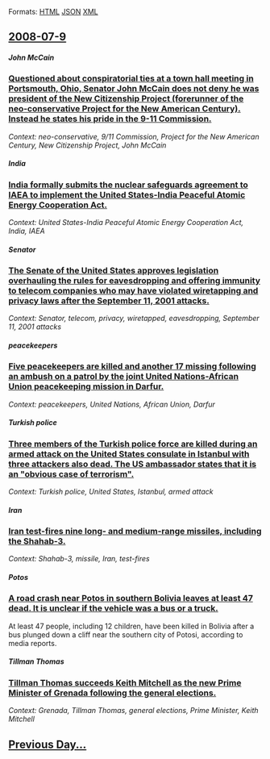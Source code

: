 
Formats: [HTML](2008/07/9/index.html)  [JSON](2008/07/9/index.json)  [XML](2008/07/9/index.xml)  

## [2008-07-9](/news/2008/07/9/index.md)

##### John McCain
### [ Questioned about conspiratorial ties at a town hall meeting in Portsmouth, Ohio, Senator John McCain does not deny he was president of the New Citizenship Project (forerunner of the neo-conservative Project for the New American Century). Instead he states his pride in the 9-11 Commission. ](/news/2008/07/9/questioned-about-conspiratorial-ties-at-a-town-hall-meeting-in-portsmouth-ohio-senator-john-mccain-does-not-deny-he-was-president-of-the.md)
_Context: neo-conservative, 9/11 Commission, Project for the New American Century, New Citizenship Project, John McCain_

##### India
### [ India formally submits the nuclear safeguards agreement to IAEA to implement the United States-India Peaceful Atomic Energy Cooperation Act. ](/news/2008/07/9/india-formally-submits-the-nuclear-safeguards-agreement-to-iaea-to-implement-the-united-states-india-peaceful-atomic-energy-cooperation-act.md)
_Context: United States-India Peaceful Atomic Energy Cooperation Act, India, IAEA_

##### Senator
### [ The Senate of the United States approves legislation overhauling the rules for eavesdropping and offering immunity to telecom companies who may have violated wiretapping and privacy laws after the September 11, 2001 attacks. ](/news/2008/07/9/the-senate-of-the-united-states-approves-legislation-overhauling-the-rules-for-eavesdropping-and-offering-immunity-to-telecom-companies-who.md)
_Context: Senator, telecom, privacy, wiretapped, eavesdropping, September 11, 2001 attacks_

##### peacekeepers
### [ Five peacekeepers are killed and another 17 missing following an ambush on a patrol by the joint United Nations-African Union peacekeeping mission in Darfur. ](/news/2008/07/9/five-peacekeepers-are-killed-and-another-17-missing-following-an-ambush-on-a-patrol-by-the-joint-united-nations-african-union-peacekeeping.md)
_Context: peacekeepers, United Nations, African Union, Darfur_

##### Turkish police
### [ Three members of the Turkish police force are killed during an armed attack on the United States consulate in Istanbul with three attackers also dead. The US ambassador states that it is an "obvious case of terrorism". ](/news/2008/07/9/three-members-of-the-turkish-police-force-are-killed-during-an-armed-attack-on-the-united-states-consulate-in-istanbul-with-three-attackers.md)
_Context: Turkish police, United States, Istanbul, armed attack_

##### Iran
### [ Iran test-fires nine long- and medium-range missiles, including the Shahab-3. ](/news/2008/07/9/iran-test-fires-nine-long-and-medium-range-missiles-including-the-shahab-3.md)
_Context: Shahab-3, missile, Iran, test-fires_

##### Potos
### [ A road crash near Potos in southern Bolivia leaves at least 47 dead. It is unclear if the vehicle was a bus or a truck. ](/news/2008/07/9/a-road-crash-near-potosi-in-southern-bolivia-leaves-at-least-47-dead-it-is-unclear-if-the-vehicle-was-a-bus-or-a-truck.md)
At least 47 people, including 12 children, have been killed in Bolivia after a bus plunged down a cliff near the southern city of Potosi, according to media reports.

##### Tillman Thomas
### [ Tillman Thomas succeeds Keith Mitchell as the new Prime Minister of Grenada following the general elections. ](/news/2008/07/9/tillman-thomas-succeeds-keith-mitchell-as-the-new-prime-minister-of-grenada-following-the-general-elections.md)
_Context: Grenada, Tillman Thomas, general elections, Prime Minister, Keith Mitchell_

## [Previous Day...](/news/2008/07/8/index.md)

